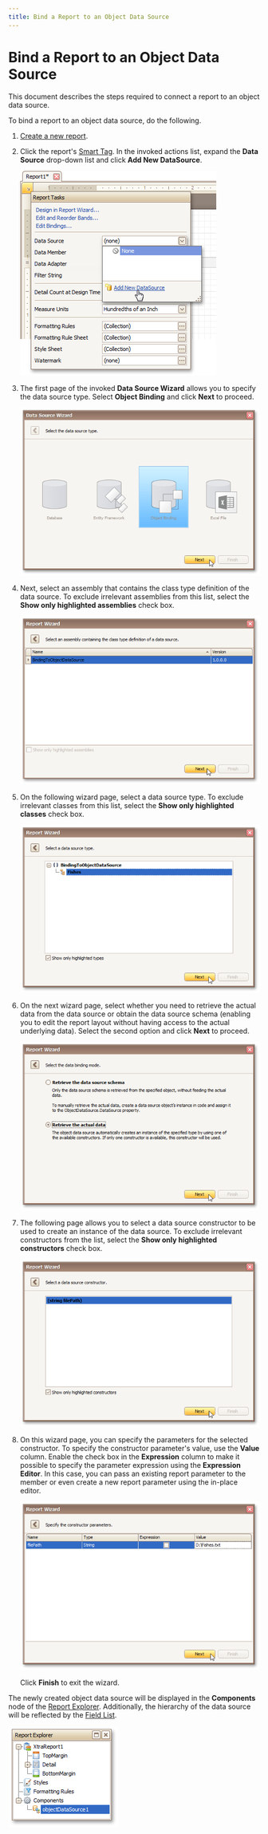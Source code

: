 ```yaml
---
title: Bind a Report to an Object Data Source
---
```

# Bind a Report to an Object Data Source
This document describes the steps required to connect a report to an object data source.

To bind a report to an object data source, do the following.
1. [Create a new report](../basic-operations/create-a-new-report.md).
2. Click the report's [Smart Tag](../../report-designer-reference/report-designer-ui/smart-tag.md). In the invoked actions list, expand the **Data Source** drop-down list and click **Add New DataSource**.
	
	![RD_CreateReports_BindReport_0](../../../../../images/img8330.png)
3. The first page of the invoked **Data Source Wizard** allows you to specify the data source type. Select **Object Binding** and click **Next** to proceed.
	
	![RD_BindReport_ObjDataSource_SelectDatasourceType](../../../../../images/img122136.png)
4. Next, select an assembly that contains the class type definition of the data source. To exclude irrelevant assemblies from this list, select the **Show only highlighted assemblies** check box.
	
	![RD_ReportWizard_ObjSelectAssembly](../../../../../images/img122109.png)
5. On the following wizard page, select a data source type. To exclude irrelevant classes from this list, select the **Show only highlighted classes** check box.
	
	![RD_ReportWizard_ObjSelectDataSourceType](../../../../../images/img122110.png)
6. On the next wizard page, select whether you need to retrieve the actual data from the data source or obtain the data source schema (enabling you to edit the report layout without having access to the actual underlying data). Select the second option and click **Next** to proceed.
	
	![RD_ReportWizard_ObjDataBindingMode](../../../../../images/img122113.png)
7. The following page allows you to select a data source constructor to be used to create an instance of the data source. To exclude irrelevant constructors from the list, select the **Show only highlighted constructors** check box.
	
	![RD_ReportWizard_ObjDataSourceConsturctor](../../../../../images/img122114.png)
8. On this wizard page, you can specify the parameters for the selected constructor. To specify the constructor parameter's value, use the **Value** column. Enable the check box in the **Expression** column to make it possible to specify the parameter expression using the **Expression Editor**. In this case, you can pass an existing report parameter to the member or even create a new report parameter using the in-place editor.
	
	![RD_ReportWizard_ObjConstructorParameters](../../../../../images/img122115.png)
	
	Click **Finish** to exit the wizard.

The newly created object data source will be displayed in the **Components** node of the [Report Explorer](../../report-designer-reference/report-designer-ui/report-explorer.md). Additionally, the hierarchy of the data source will be reflected by the [Field List](../../report-designer-reference/report-designer-ui/field-list.md).

![RD_ReportExplorer_ObjectDataSource](../../../../../images/img122140.png)